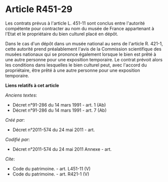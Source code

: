 # Article R451-29

Les contrats prévus à l'article L. 451-11 sont conclus entre l'autorité compétente pour contracter au nom du musée de France
appartenant à l'Etat et le propriétaire du bien culturel placé en dépôt.

Dans le cas d'un dépôt dans un musée national au sens de l'article R. 421-1, cette autorité prend préalablement l'avis de la
Commission scientifique des musées nationaux qui se prononce également lorsque le bien est prêté à une autre personne pour
une exposition temporaire. Le contrat prévoit alors les conditions dans lesquelles le bien culturel peut, avec l'accord du
propriétaire, être prêté à une autre personne pour une exposition temporaire.

**Liens relatifs à cet article**

_Anciens textes_:

  - Décret n°91-286 du 14 mars 1991 - art. 1 (Ab)
  - Décret n°91-286 du 14 mars 1991 - art. 7 (Ab)

_Créé par_:

  - Décret n°2011-574 du 24 mai 2011  - art.

_Codifié par_:

  - Décret n°2011-574 du 24 mai 2011 Annexe - art.

_Cite_:

  - Code du patrimoine. - art. L451-11 (V)
  - Code du patrimoine. - art. R421-1 (V)
